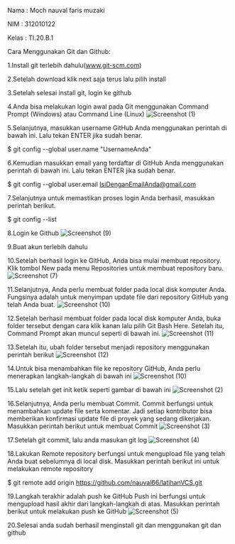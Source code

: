 Nama : Moch nauval faris muzaki

NIM : 312010122

Kelas : TI.20.B.1

Cara Menggunakan Git dan Github:

1.Install git terlebih dahulu(www.git-scm.com)

2.Setelah download klik next saja terus lalu pilih install

3.Setelah selesai install git, login ke github

4.Anda bisa melakukan login awal pada Git menggunakan Command Prompt (Windows) atau Command Line (Linux)
![Screenshot (1)](https://user-images.githubusercontent.com/73052971/96361171-abf44b00-114d-11eb-8f05-982d6edcf28e.png)

5.Selanjutnya, masukkan username GitHub Anda menggunakan perintah di bawah ini. Lalu tekan ENTER jika sudah benar.

$ git config --global user.name "UsernameAnda"

6.Kemudian masukkan email yang terdaftar di GitHub Anda menggunakan perintah di bawah ini. Lalu tekan ENTER jika sudah benar.

$ git config --global user.email IsiDenganEmailAnda@gmail.com

7.Selanjutnya untuk memastikan proses login Anda berhasil, masukkan perintah berikut.

$ git config --list

8.Login ke Github
![Screenshot (9)](https://user-images.githubusercontent.com/73052971/96362911-01832480-115b-11eb-839b-6511062e21d6.png)

9.Buat akun terlebih dahulu

10.Setelah berhasil login ke GitHub, Anda bisa mulai membuat repository. Klik tombol New pada menu Repositories untuk membuat repository baru.
![Screenshot (7)](https://user-images.githubusercontent.com/73052971/96362956-4b6c0a80-115b-11eb-8b60-139b057bb99c.png)

11.Selanjutnya, Anda perlu membuat folder pada local disk komputer Anda. Fungsinya adalah untuk menyimpan update file dari repository GitHub yang telah Anda buat.
![Screenshot (10)](https://user-images.githubusercontent.com/73052971/96362984-88d09800-115b-11eb-98da-0bef12d8fb79.png)

12.Setelah berhasil membuat folder pada local disk komputer Anda, buka folder tersebut dengan cara klik kanan lalu pilih Git Bash Here. Setelah itu, Command Prompt akan muncul seperti di bawah ini.
![Screenshot (11)](https://user-images.githubusercontent.com/73052971/96363033-ecf35c00-115b-11eb-8ef3-bfa1fc140465.png)

13.Setelah itu, ubah folder tersebut menjadi repository menggunakan perintah berikut
![Screenshot (12)](https://user-images.githubusercontent.com/73052971/96363111-5ecba580-115c-11eb-8025-7f00c0665c99.png)

14.Untuk bisa menambahkan file ke repository GitHub, Anda perlu menerapkan langkah-langkah di bawah ini
![Screenshot (10)](https://user-images.githubusercontent.com/73052971/96363158-a5210480-115c-11eb-9b73-ec9699282942.png)

15.Lalu setelah get init ketik seperti gambar di bawah ini
![Screenshot (2)](https://user-images.githubusercontent.com/73052971/96363199-efa28100-115c-11eb-9a43-e0c6d741c34f.png)

16.Selanjutnya, Anda perlu membuat Commit. Commit berfungsi untuk menambahkan update file serta komentar. Jadi setiap kontributor bisa memberikan konfirmasi update file di proyek yang sedang dikerjakan. Masukkan perintah berikut untuk membuat Commit
![Screenshot (3)](https://user-images.githubusercontent.com/73052971/96363234-3001ff00-115d-11eb-81a7-a5b4716dc7b0.png)

17.Setelah git commit, lalu anda masukan git log
![Screenshot (4)](https://user-images.githubusercontent.com/73052971/96363294-8ec77880-115d-11eb-8b83-01e580090732.png)

18.Lakukan Remote repository berfungsi untuk mengupload file yang telah Anda buat sebelumnya di local disk. Masukkan perintah berikut ini untuk melakukan remote repository

$ git remote add origin https://github.com/nauval66/latihanVCS.git

19.Langkah terakhir adalah push ke GitHub Push ini berfungsi untuk mengupload hasil akhir dari langkah-langkah di atas. Masukkan perintah berikut untuk melakukan push ke GitHub
![Screenshot (5)](https://user-images.githubusercontent.com/73052971/96363356-f2ea3c80-115d-11eb-8c75-8b4fe597c57e.png)

20.Selesai anda sudah berhasil menginstall git dan menggunakan git dan github



    

